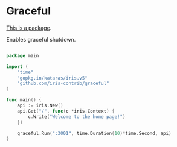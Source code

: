 # Graceful

[This is a package](https://github.com/iris-contrib/graceful).


Enables graceful shutdown.

```go

package main

import (
	"time"
	"gopkg.in/kataras/iris.v5"
	"github.com/iris-contrib/graceful"
)

func main() {
	api := iris.New()
	api.Get("/", func(c *iris.Context) {
		c.Write("Welcome to the home page!")
	})

	graceful.Run(":3001", time.Duration(10)*time.Second, api)
}


```